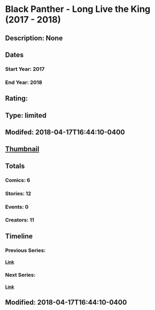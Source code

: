 # Black Panther - Long Live the King (2017 - 2018)
## Description: None
## Dates
### Start Year: 2017
### End Year: 2018
## Rating: 
## Type: limited
## Modifed: 2018-04-17T16:44:10-0400
## [Thumbnail](http://i.annihil.us/u/prod/marvel/i/mg/7/f0/5a85f6e599e95.jpg)
## Totals
### Comics: 6
### Stories: 12
### Events: 0
### Creators: 11
## Timeline
### Previous Series: 
#### [Link]()
### Next Series: 
#### [Link]()
## Modified: 2018-04-17T16:44:10-0400